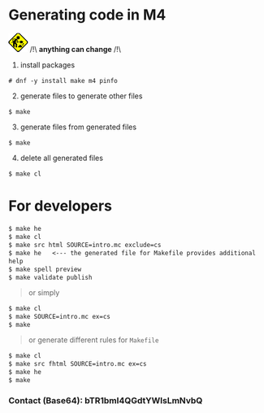 # Generating code in M4
[![unfinished](img/unfinished.gif "The project is under development, anything can change!")](#generating-code-in-m4)
/!\ **anything can change** /!\
1. install packages
```
# dnf -y install make m4 pinfo
```
2. generate files to generate other files
```
$ make
```
3. generate files from generated files
```
$ make
```
4. delete all generated files
```
$ make cl
```
# For developers
```
$ make he
$ make cl
$ make src html SOURCE=intro.mc exclude=cs
$ make he	<--- the generated file for Makefile provides additional help
$ make spell preview
$ make validate publish
```
> or simply
```
$ make cl
$ make SOURCE=intro.mc ex=cs
$ make
```
> or generate different rules for `Makefile`
```
$ make cl
$ make src fhtml SOURCE=intro.mc ex=cs
$ make he
$ make
```
### Contact (Base64): bTR1bml4QGdtYWlsLmNvbQ

